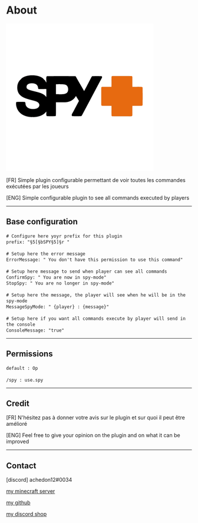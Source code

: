 # About

![CommandSpy](icon.png)

[FR] Simple plugin configurable permettant de voir toutes les commandes exécutées par les joueurs

[ENG] Simple configurable plugin to see all commands executed by players

-----------------

## Base configuration


    # Configure here yoyr prefix for this plugin
    prefix: "§5[§bSPY§5]§r "

    # Setup here the error message
    ErrorMessage: " You don't have this permission to use this command"

    # Setup here message to send when player can see all commands
    ConfirmSpy: " You are now in spy-mode"
    StopSpy: " You are no longer in spy-mode"
    
    # Setup here the message, the player will see when he will be in the spy-mode
    MessageSpyMode: " {player} : {message}"
    
    # Setup here if you want all commands execute by player will send in the console
    ConsoleMessage: "true"

-----------------

## Permissions

    default : Op
    
    /spy : use.spy

-----------------

## Credit

[FR] N'hésitez pas à donner votre avis sur le plugin et sur quoi il peut être amélioré

[ENG] Feel free to give your opinion on the plugin and on what it can be improved

-----------------

## Contact

[discord] achedon12#0034

[my minecraft server](https://discord.gg/gmEyCzUJg2)

[my github](https://github.com/leoderoin)

[my discord shop](https://discord.gg/Mnc6SMr9zB)